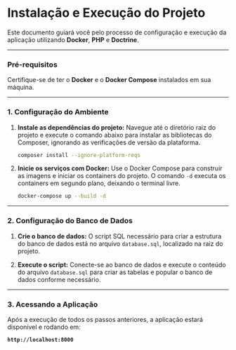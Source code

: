 # Instalação e Execução do Projeto

Este documento guiará você pelo processo de configuração e execução da aplicação utilizando **Docker**, **PHP** e **Doctrine**.

---

### Pré-requisitos

Certifique-se de ter o **Docker** e o **Docker Compose** instalados em sua máquina.

---

### 1. Configuração do Ambiente

1.  **Instale as dependências do projeto:**
    Navegue até o diretório raiz do projeto e execute o comando abaixo para instalar as bibliotecas do Composer, ignorando as verificações de versão da plataforma.

    ```bash
    composer install --ignore-platform-reqs
    ```

2.  **Inicie os serviços com Docker:**
    Use o Docker Compose para construir as imagens e iniciar os containers do projeto. O comando `-d` executa os containers em segundo plano, deixando o terminal livre.

    ```bash
    docker-compose up --build -d
    ```

---

### 2. Configuração do Banco de Dados

1.  **Crie o banco de dados:**
    O script SQL necessário para criar a estrutura do banco de dados está no arquivo `database.sql`, localizado na raiz do projeto.

2.  **Execute o script:**
    Conecte-se ao banco de dados e execute o conteúdo do arquivo `database.sql` para criar as tabelas e popular o banco de dados conforme necessário.

---

### 3. Acessando a Aplicação

Após a execução de todos os passos anteriores, a aplicação estará disponível e rodando em:

**`http://localhost:8000`**
